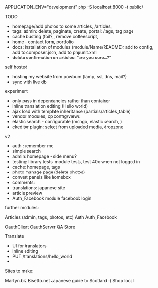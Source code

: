 APPLICATION_ENV="development" php -S localhost:8000 -t public/

TODO
* homepage/add photos to some articles, /articles,
* tags: admin: delete, paginate, create, portal: /tags, tag page
* cache busting (foil?), remove coffeescript,
* home - contact form, portfolio
* docs: installation of modules (module/Name/README): add to config, add to composer.json, add to phpunit.xml
* delete confirmation on articles: "are you sure...?"

self hosted
* hosting my website from powburn (lamp, ssl, dns, mail?)
* sync with live db

experiment
* only pass in dependancies rather than container
* inline translation editing (<span data-translation="hello_world">Hello world</span>)
* ajax load with template inheritance (partials/articles_table)
* vendor modules, cp config/views
* elastic search - configurable (mongo, elastic search, )
* ckeditor plugin: select from uploaded media, dropzone

v2
* auth : remember me
* simple search
* admin: homepage - side menu?
* testing: library tests, module tests, test 40x when not logged in
* cache: homepage, tags
* photo manage page (delete photos)
* convert panels like homebox
* comments:
* translations: japanese site
* article preview
* Auth_Facebook module facebook login



further modules:

Articles (admin, tags, photos, etc)
Auth
Auth_Facebook

OauthClient
OauthServer
QA
Store

Translate
- UI for translators
- inline editing
- PUT /translations/hello_world
-




Sites to make:

Martyn.biz
Bisetto.net
Japanese guide to Scotland :)
Shop local
